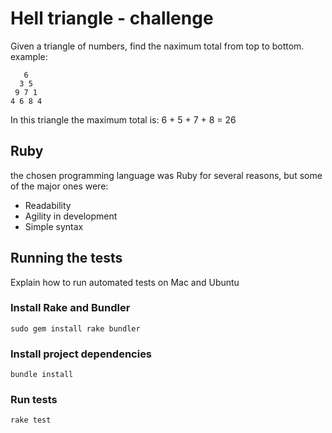 # Hell triangle - challenge

Given a triangle of numbers, find the naximum total from top to bottom.
example:
```
   6
  3 5
 9 7 1
4 6 8 4
```
In this triangle the maximum total is:  6 + 5 + 7 + 8 = 26

## Ruby
the chosen programming language was Ruby for several reasons, but some of the major ones were:

* Readability
* Agility in development
* Simple syntax

## Running the tests

Explain how to run automated tests on Mac and Ubuntu

### Install Rake and Bundler

```
sudo gem install rake bundler
```

### Install project dependencies

```
bundle install
```

### Run tests

```
rake test
```
